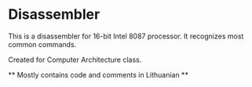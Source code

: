 # Disassembler

This is a disassembler for 16-bit Intel 8087 processor.
It recognizes most common commands.

Created for Computer Architecture class.

** Mostly contains code and comments in Lithuanian **
